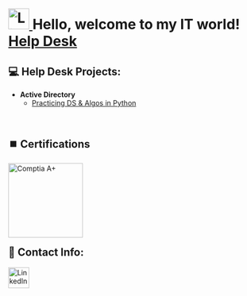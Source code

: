<h1>
  <a href="https://www.linkedin.com/in/rashadhagen/">
    <img src="https://i.imgur.com/bYUDnOO.png" alt="LinkedIn" width="42px" />
  </a> Hello, welcome to my IT world! <br/>
  <a href="https://www.linkedin.com/in/rashadhagen/">Help Desk</a>
</h1>

<h2>💻 Help Desk Projects:</h2>

- **Active Directory**  
  - [Practicing DS & Algos in Python](https://github.com/joshmadakor1/Algorithms-Practice)

<br>

<h2>⏹️ Certifications</h2>

<img src="https://i.imgur.com/lLyQ03Z.png" alt="Comptia A+" width="150px" style="margin-bottom: 0.5em;" />

<h2 style="margin-top: 0.5em;"> 📱 Contact Info:</h2>
<a href="https://www.linkedin.com/in/rashadhagen/">
  <img src="https://i.imgur.com/bYUDnOO.png" alt="LinkedIn" width="42px" />
</a>
<!--
